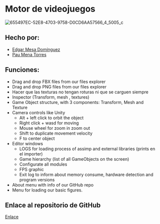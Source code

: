 # Motor de videojuegos 

![655497EC-52E8-4703-9758-D0CD6AA57566_4_5005_c](https://github.com/user-attachments/assets/dd874f3d-9a8e-4075-8042-3d03edb3c761)
## Hecho por:
- [Edgar Mesa Domínguez](github.com/edgarmd1)
- [Pau Mena Torres](github.com/PauMenaTorres)



## Funciones:
-  Drag and drop FBX files from our files explorer
-  Drag and drop PNG files from our files explorer
-  Hacer que las texturas no tengan roturas ni que se carguen siempre 
-  Inspector (Transform, mesh , textures)
-  Game Object structure, with 3 components: Transform, Mesh and Texture
-  Camera controls like Unity
    -  Alt + left click to orbit the object
    -  Right click + wasd for moving
    -  Mouse wheel for zoom in zoom out
    -  Shift to duplicate movement velocity
    -  F to center object
-  Editor windows
    -  LOGS for loading process of assimp and external libraries (prints en el importer)
    -  Game hierarchy (list of all GameObjects on the screen)
    -  Configurate all modules
    -  FPS graphic
    -  Exit log to inform about memory consume, hardware detection and program versions
-  About menu with info of our GitHub repo
-  Menu for loading our basic figures.

## Enlace al repositorio de GitHub
[Enlace](https://github.com/ClaseAltaGames/MotorVideojuegos)

